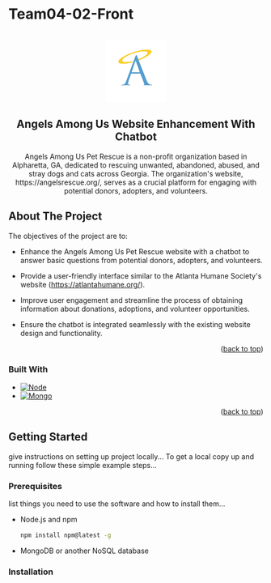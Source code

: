 # Team04-02-Front
<!-- PROJECT LOGO -->
<br />
<div align="center">
  <a href="https://github.com/ekovaltchouk/logo">
    <img src="https://github.com/ekovaltchouk/logo/blob/main/Logo.png?raw=true" alt="Logo" width="120" height="120">
  </a>

<h2 align="center">Angels Among Us Website Enhancement With Chatbot</h3>

  <p align="center">
    Angels Among Us Pet Rescue is a non-profit organization based in Alpharetta, GA, dedicated to rescuing unwanted, abandoned, abused, and stray dogs and cats across Georgia. The organization's website, https://angelsrescue.org/, serves as a crucial platform for engaging with potential donors, adopters, and volunteers. 
    <br />
</p>
</div>


<!-- ABOUT THE PROJECT -->
## About The Project


The objectives of the project are to: 

- Enhance the Angels Among Us Pet Rescue website with a chatbot to answer basic questions from potential donors, adopters, and volunteers. 

- Provide a user-friendly interface similar to the Atlanta Humane Society's website (https://atlantahumane.org/). 

- Improve user engagement and streamline the process of obtaining information about donations, adoptions, and volunteer opportunities. 

- Ensure the chatbot is integrated seamlessly with the existing website design and functionality. 
<p align="right">(<a href="#readme-top">back to top</a>)</p>

### Built With

* [![Node][Node.js]][Node-url]
* [![Mongo][MongoDB]][Mongo-url]


<p align="right">(<a href="#readme-top">back to top</a>)</p>

[Node.js]: https://img.shields.io/badge/Node.js-339933?logo=Node.js&logoColor=white
[Node-url]: https://nodejs.org/en
[MongoDB]: https://img.shields.io/badge/-MongoDB-4DB33D?style=flat&logo=mongodb&logoColor=FFFFFF
[Mongo-url]: https://www.mongodb.com/

<!-- GETTING STARTED -->
## Getting Started

give instructions on setting up project locally...
To get a local copy up and running follow these simple example steps...

### Prerequisites

list things you need to use the software and how to install them...
* Node.js and npm
  ```sh
  npm install npm@latest -g
  ```
* MongoDB or another NoSQL database



### Installation
